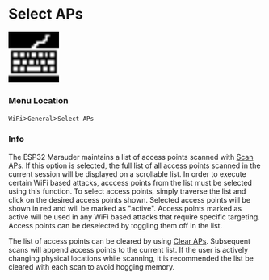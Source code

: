 # Select APs
<p align="left">
  <img alt="ESP32 WROOM-32U" src="https://github.com/justcallmekoko/ESP32Marauder/blob/master/pictures/icons/keyboard_22.bmp?raw=true" width="100">
</p>

### Menu Location
`WiFi`>`General`>`Select APs`  

### Info
The ESP32 Marauder maintains a list of access points scanned with [Scan APs](scan-aps). If this option is selected, the full list of all access points scanned in the current session will be displayed on a scrollable list. In order to execute certain WiFi based attacks, acccess points from the list must be selected using this function. To select access points, simply traverse the list and click on the desired access points shown. Selected access points will be shown in red and will be marked as "active". Access points marked as active will be used in any WiFi based attacks that require specific targeting. Access points can be deselected by toggling them off in the list.  

The list of access points can be cleared by using [Clear APs](clear-aps). Subsequent scans will append access points to the current list. If the user is actively changing physical locations while scanning, it is recommended the list be cleared with each scan to avoid hogging memory.